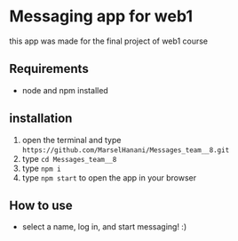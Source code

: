 # Messaging app for web1 

this app was made for the final project of web1 course

## Requirements
- node and npm installed

## installation
1. open the terminal and type `https://github.com/MarselHanani/Messages_team__8.git`
2. type `cd Messages_team__8`
3. type `npm i`
4. type `npm start` to open the app in your browser

## How to use
- select a name, log in, and start messaging! :)

